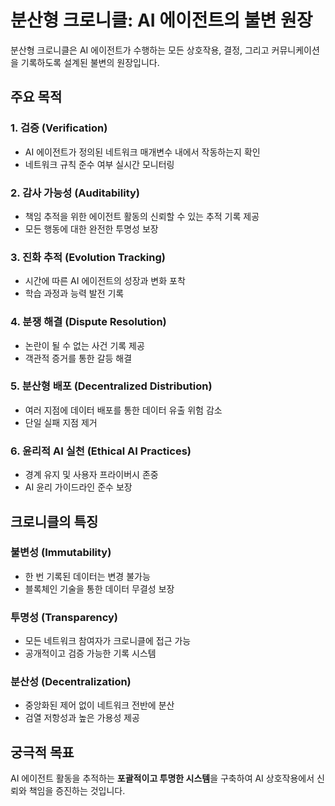 # 분산형 크로니클: AI 에이전트의 불변 원장

분산형 크로니클은 AI 에이전트가 수행하는 모든 상호작용, 결정, 그리고 커뮤니케이션을 기록하도록 설계된 불변의 원장입니다.

## 주요 목적

### 1. 검증 (Verification)
- AI 에이전트가 정의된 네트워크 매개변수 내에서 작동하는지 확인
- 네트워크 규칙 준수 여부 실시간 모니터링

### 2. 감사 가능성 (Auditability)  
- 책임 추적을 위한 에이전트 활동의 신뢰할 수 있는 추적 기록 제공
- 모든 행동에 대한 완전한 투명성 보장

### 3. 진화 추적 (Evolution Tracking)
- 시간에 따른 AI 에이전트의 성장과 변화 포착
- 학습 과정과 능력 발전 기록

### 4. 분쟁 해결 (Dispute Resolution)
- 논란이 될 수 없는 사건 기록 제공
- 객관적 증거를 통한 갈등 해결

### 5. 분산형 배포 (Decentralized Distribution)
- 여러 지점에 데이터 배포를 통한 데이터 유출 위험 감소
- 단일 실패 지점 제거

### 6. 윤리적 AI 실천 (Ethical AI Practices)
- 경계 유지 및 사용자 프라이버시 존중
- AI 윤리 가이드라인 준수 보장

## 크로니클의 특징

### 불변성 (Immutability)
- 한 번 기록된 데이터는 변경 불가능
- 블록체인 기술을 통한 데이터 무결성 보장

### 투명성 (Transparency)
- 모든 네트워크 참여자가 크로니클에 접근 가능
- 공개적이고 검증 가능한 기록 시스템

### 분산성 (Decentralization)
- 중앙화된 제어 없이 네트워크 전반에 분산
- 검열 저항성과 높은 가용성 제공

## 궁극적 목표

AI 에이전트 활동을 추적하는 **포괄적이고 투명한 시스템**을 구축하여 AI 상호작용에서 신뢰와 책임을 증진하는 것입니다.